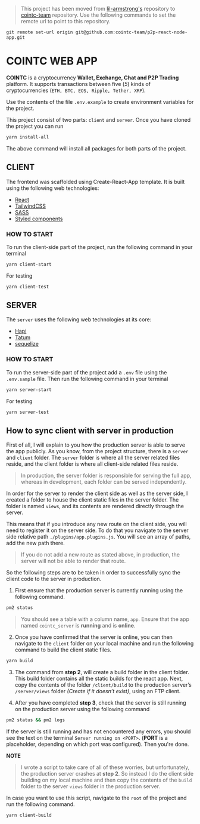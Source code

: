 > This project has been moved from [lil-armstrong's](https://github.com/lil-armstrong/p2p-react-node-app) repository to [cointc-team](https://github.com/cointc-team/p2p-react-node-app) repository. Use the following commands to set the remote url to point to this repository.

```git
git remote set-url origin git@github.com:cointc-team/p2p-react-node-app.git
```

# **COINTC WEB APP**
**COINTC** is a cryptocurrency **Wallet, Exchange, Chat and P2P Trading** platform. It supports transactions between five (_5_) kinds of cryptocurrencies (`ETH, BTC, EOS, Ripple, Tether, XRP`).

Use the contents of the file `.env.example` to create environment variables for the project.

This project consist of two parts: `client` and `server`. Once you have cloned the project you can run 

```bash
yarn install-all
```
The above command will install all packages for both parts of the project.

## CLIENT
The frontend was scaffolded using Create-React-App template. It is built using the following web technologies:
+ [React](https://reactjs.org)
+ [TailwindCSS](https://tailwindcss.com)
+ [SASS](https://sass-lang.com)
+ [Styled components](https://styled-components.com/docs)

### HOW TO START
To run the client-side part of the project, run the following command in your terminal

```bash
yarn client-start
```
For testing

```bash
yarn client-test
```

## SERVER
The `server` uses the following web technologies at its core:
+ [Hapi](https://hapi.dev)
+ [Tatum](https://tatum.io)
+ [sequelize](https://sequelize.org)

### HOW TO START
To run the server-side part of the project add a `.env` file using the `.env.sample` file. Then run the following command in your terminal

```bash
yarn server-start
```
For testing

```bash
yarn server-test
```

## How to sync client with server in production
First of all, I will explain to you how the production server is able to serve the app publicly. As you know, from the project structure, there is a `server` and `client` folder. The `server` folder is where all the server related files reside, and the client folder is where all client-side related files reside. 

> In production, the server folder is responsible for serving the full app, whereas in development, each folder can be served independently.

In order for the server to render the client side as well as the server side, I created a folder to house the client static files in the server folder. The folder is named `views`, and its contents are rendered directly through the server. 


This means that if you introduce any new route on the client side, you will need to register it on the server side. To do that you navigate to the server side relative path `./plugins/app.plugins.js`. You will see an array of paths, add the new path there.

> If you do not add a new route as stated above, in production, the server will not be able to render that route.

So the following steps are to be taken in order to successfully sync the client code to the server in production. 

1) First ensure that the production server is currently running using the following command.

  ```bash
  pm2 status
  ```

  > You should see a table with a column name, `app`. Ensure that the app named `cointc_server` is **running** and is **online**.

2) Once you have confirmed that the server is online, you can then navigate to the `client` folder  on your local machine and run the following command to build the client static files.

  ```bash
  yarn build
  ```

3) The command from **step 2**, will create a build folder in the client folder. This build folder contains all the static builds for the react app.
Next, copy the contents of the folder `/client/build` to the production server’s `/server/views` folder *(Create if it doesn’t exist)*, using an FTP client.

4) After you have completed **step 3**,  check that the server is still running on the production server using the following command
  
  ```bash
  pm2 status && pm2 logs
  ```

  If the server is still running and has not encountered any errors, you should see the text on the terminal `Server running on <PORT>`. (__PORT__ is a placeholder, depending on which port was configured). Then you're done.

**NOTE**

> I wrote a script to take care of all of these worries, but unfortunately, the production server crashes at **step 2**. So instead I do the client side building on my local machine and then copy the contents of the `build` folder to the server `views` folder in the production server. 
> 
In case you want to use this script, navigate to the `root` of the project and run the following command.

```bash
yarn client-build
```
